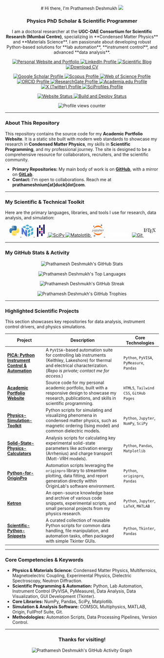 <div id="header" align="center">
  # Hi there, I'm Prathamesh Deshmukh <img src="https://media.giphy.com/media/hvRJCLFzcasrR4ia7z/giphy.gif" width="30px"/>
  
  ### Physics PhD Scholar & Scientific Programmer
  
  <p align="center">
    I am a doctoral researcher at the <b>UGC-DAE Consortium for Scientific Research (Mumbai Centre)</b>, specializing in **Condensed Matter Physics** and **Materials Science**. I am passionate about developing robust Python-based solutions for **lab automation**, **instrument control**, and advanced **data analysis**.
  </p>
  
  <p>
    <a href="https://prathameshdeshmukh.site/" target="_blank">
      <img src="https://img.shields.io/badge/Website-6C93C4?style=for-the-badge&logo=website&logoColor=white" alt="Personal Website and Portfolio"/>
    </a>
    <a href="https://in.linkedin.com/in/prathamesh-k-deshmukh" target="_blank">
      <img src="https://img.shields.io/badge/LinkedIn-0077B5?style=for-the-badge&logo=linkedin&logoColor=white" alt="LinkedIn Profile"/>
    </a>
    <a href="https://prathameshdeshmukh.site/pages/blog.html" target="_blank">
      <img src="https://img.shields.io/badge/Blog-20232A?style=for-the-badge&logo=blogger&logoColor=white" alt="Scientific Blog"/>
    </a>
    <a href="https://prathameshdeshmukh.site/pages/cv.html" target="_blank">
      <img src="https://img.shields.io/badge/Download_CV-F6AD55?style=for-the-badge&logo=read-the-docs&logoColor=white" alt="Download CV"/>
    </a>
  </p>
  <p>
    <a href="https://scholar.google.com/citations?user=DJgzI30AAAAJ&hl=en&oi=ao" target="_blank">
      <img src="https://img.shields.io/badge/Google_Scholar-4285F4?style=for-the-badge&logo=google-scholar&logoColor=white" alt="Google Scholar Profile"/>
    </a>
    <a href="https://www.scopus.com/authid/detail.uri?authorId=59544780300" target="_blank">
      <img src="https://img.shields.io/badge/Scopus-E9711A?style=for-the-badge&logo=scopus&logoColor=white" alt="Scopus Profile"/>
    </a>
    <a href="https://www.webofscience.com/wos/author/record/OFN-9289-2025" target="_blank">
      <img src="https://img.shields.io/badge/Web_of_Science-D4203B?style=for-the-badge&logo=clarivate&logoColor=white" alt="Web of Science Profile"/>
    </a>
    <a href="https://orcid.org/0009-0008-3278-0837" target="_blank">
      <img src="https://img.shields.io/badge/ORCID-A6CE39?style=for-the-badge&logo=orcid&logoColor=white" alt="ORCID Profile"/>
    </a>
    <a href="https://www.researchgate.net/profile/Prathamesh-Deshmukh-6" target="_blank">
      <img src="https://img.shields.io/badge/ResearchGate-00CCBB?style=for-the-badge&logo=researchgate&logoColor=white" alt="ResearchGate Profile"/>
    </a>
    <a href="https://csr.academia.edu/PrathameshDeshmukh" target="_blank">
      <img src="https://img.shields.io/badge/Academia-333333?style=for-the-badge&logo=academia&logoColor=white" alt="Academia.edu Profile"/>
    </a>
    <a href="https://x.com/prathameshnium" target="_blank">
      <img src="https://img.shields.io/badge/X_(Twitter)-000000?style=for-the-badge&logo=x&logoColor=white" alt="X (Twitter) Profile"/>
    </a>
    <a href="https://sciprofiles.com/profile/prathamesh-Deshmukh" target="_blank">
      <img src="https://img.shields.io/badge/SciProfiles-00A599?style=for-the-badge&logo=mdpi&logoColor=white" alt="SciProfiles Profile"/>
    </a>
  </p>

  <p align="center">
    <!-- Website Uptime -->
    <a href="https://prathameshdeshmukh.site/" target="_blank">
      <img src="https://img.shields.io/website?label=prathameshdeshmukh.site&style=for-the-badge&up_message=online&down_message=offline&url=https%3A%2F%2Fprathameshdeshmukh.site%2F" alt="Website Status"/>
    </a>
    <!-- GitHub Actions Build Status -->
    <a href="https://github.com/prathameshnium/Prathamesh_Deshmukh/actions/workflows/deploy.yml" target="_blank">
      <img src="https://img.shields.io/github/actions/workflow/status/prathameshnium/Prathamesh_Deshmukh/deploy.yml?branch=main&style=for-the-badge&logo=githubactions&logoColor=white" alt="Build and Deploy Status"/>
    </a>
  </p>
    
  <p>
    <img src="https://komarev.com/ghpvc/?username=prathameshnium&label=PROFILE+VIEWS&style=for-the-badge&color=brightgreen" alt="Profile views counter" />
  </p>
</div>

---

### About This Repository

This repository contains the source code for my **Academic Portfolio Website**. It is a static site built with modern web standards to showcase my research in **Condensed Matter Physics**, my skills in **Scientific Programming**, and my professional journey. The site is designed to be a comprehensive resource for collaborators, recruiters, and the scientific community.

- **Primary Repositories:** My main body of work is on **[GitHub](https://github.com/prathameshnium)**, with a mirror on **[GitLab](https://gitlab.com/prathameshnium)**.
- **Contact:** I'm open to collaborations. Reach me at **prathameshnium[at]duck[dot]com**.

---

### My Scientific & Technical Toolkit

Here are the primary languages, libraries, and tools I use for research, data analysis, and simulation:

<p align="center">
  <a href="https://www.python.org" target="_blank" rel="noreferrer"> <img src="https://raw.githubusercontent.com/devicons/devicon/master/icons/python/python-original.svg" alt="Python" width="40" height="40"/> </a>
  <a href="https://numpy.org/" target="_blank" rel="noreferrer"> <img src="https://raw.githubusercontent.com/devicons/devicon/master/icons/numpy/numpy-original.svg" alt="NumPy" width="40" height="40"/> </a>
  <a href="https://pandas.pydata.org/" target="_blank" rel="noreferrer"> <img src="https://raw.githubusercontent.com/devicons/devicon/master/icons/pandas/pandas-original.svg" alt="Pandas" width="40" height="40"/> </a>
  <a href="https://scipy.org/" target="_blank" rel="noreferrer"> <img src="https://www.vectorlogo.zone/logos/scipy/scipy-icon.svg" alt="SciPy" width="40" height="40"/> </a>
  <a href="https://matplotlib.org/" target="_blank" rel="noreferrer"> <img src="https://upload.wikimedia.org/wikipedia/commons/thumb/8/84/Matplotlib_icon.svg/2048px-Matplotlib_icon.svg.png" alt="Matplotlib" width="40" height="40"/> </a>
  <a href="https://jupyter.org/" target="_blank" rel="noreferrer"> <img src="https://raw.githubusercontent.com/devicons/devicon/master/icons/jupyter/jupyter-original-wordmark.svg" alt="Jupyter" width="40" height="40"/> </a>
  <a href="https://www.comsol.com/" target="_blank" rel="noreferrer" style="display: inline-block; text-align: center; margin: 0 5px; color: white; text-decoration: none; font-weight: bold; font-size: 1.2em;">COMSOL</a>
  <a href="https://git-scm.com/" target="_blank" rel="noreferrer"> <img src="https://www.vectorlogo.zone/logos/git-scm/git-scm-icon.svg" alt="Git" width="40" height="40"/> </a>
  <a href="https://www.latex-project.org/" target="_blank" rel="noreferrer"> <img src="https://raw.githubusercontent.com/devicons/devicon/master/icons/latex/latex-original.svg" alt="LaTeX" width="40" height="40"/> </a>
</p>

---

### My GitHub Stats & Activity

<p align="center">
  <img align="center" src="https://github-readme-stats.vercel.app/api?username=prathameshnium&show_icons=true&locale=en&theme=tokyonight&hide_border=true&count_private=true" alt="Prathamesh Deshmukh's GitHub Stats" />
</p>
<p align="center">
  <img align="center" src="https://github-readme-stats.vercel.app/api/top-langs?username=prathameshnium&show_icons=true&locale=en&layout=compact&theme=tokyonight&hide_border=true" alt="Prathamesh Deshmukh's Top Languages" />
</p>
<p align="center">
  <img align="center" src="https://github-readme-streak-stats.herokuapp.com/?user=prathameshnium&theme=tokyonight&hide_border=true" alt="Prathamesh Deshmukh's GitHub Streak" />
</p>
<p align="center">
  <img align="center" src="https://github-profile-trophy.vercel.app/?username=prathameshnium&theme=tokyonight&no-frame=true&no-bg=true&margin-w=4" alt="Prathamesh Deshmukh's GitHub Trophies" />
</p>

---

### Highlighted Scientific Projects

This section showcases key repositories for data analysis, instrument control drivers, and physics simulations.

| Project                                                               | Description                                                                                                                                                             | Core Technologies                   |
| --------------------------------------------------------------------- | ----------------------------------------------------------------------------------------------------------------------------------------------------------------------- | ----------------------------------- |
| [**PICA: Python Instrument Control & Automation**](https://prathameshdeshmukh.site/pages/project-pica.html) | A `PyVISA`-based automation suite for controlling lab instruments (Keithley, Lakeshore) for thermal and electrical characterization. (*Repo is private; contact me for access.*) | `Python`, `PyVISA`, `PyMeasure`, `Pandas` |
| [**Academic Portfolio Website**](https://github.com/prathameshnium/Prathamesh_Deshmukh) | Source code for my personal academic portfolio, built with a responsive design to showcase my research, publications, and skills in scientific programming. | `HTML5`, `Tailwind CSS`, `GitHub Pages` |
| [**Physics-Simulation-Toolkit**](https://github.com/prathameshnium/Physics-Simulation-Toolkit) | Python scripts for simulating and visualizing phenomena in condensed matter physics, such as magnetic ordering (Ising model) and common dielectric models. | `Python`, `Jupyter`, `NumPy`, `SciPy`     |
| [**Solid-State-Physics-Calculators**](https://github.com/prathameshnium/Solid-State-Physics-Calculators) | Analysis scripts for calculating key experimental solid-state parameters like activation energy (Arrhenius) and charge transport (Mott-VRH models).    | `Python`, `Pandas`, `Matplotlib`      |
| [**Python-for-OriginPro**](https://github.com/prathameshnium/Python-for-OriginPro) | Automation scripts leveraging the `originpro` library to streamline plotting, data fitting, and report generation directly within OriginLab's software environment.                       | `Python`, `originpro`, `Pandas`       |
| [**Ketron**](https://github.com/prathameshnium/Ketron)                  | An open-source knowledge base and archive of various code snippets, experimental scripts, and small personal projects from my physics research.                       | `Python`, `Jupyter`, `LaTeX`, `MATLAB`  |
| [**Scientific-Python-Snippets**](https://github.com/prathameshnium/Scientific-Python-Snippets) | A curated collection of reusable Python scripts for common data handling, file manipulation, and automation tasks, often packaged with simple Tkinter GUIs.      | `Python`, `Tkinter`, `Pandas`         |

---

### Core Competencies & Keywords
*   **Physics & Materials Science:** Condensed Matter Physics, Multiferroics, Magnetoelectric Coupling, Experimental Physics, Dielectric Spectroscopy, Neutron Diffraction.
*   **Scientific Programming & Automation:** Python, Lab Automation, Instrument Control (PyVISA, PyMeasure), Data Analysis, Data Visualization, GUI Development (Tkinter).
*   **Core Libraries:** NumPy, Pandas, SciPy, Matplotlib.
*   **Simulation & Analysis Software:** COMSOL Multiphysics, MATLAB, Origin, FullProf Suite, Git.
*   **Methodologies:** Automation Scripts, Data Processing Pipelines, Version Control.

---

<div align="center">
  <h3>Thanks for visiting!</h3>
  <img src="https://github-readme-activity-graph.vercel.app/graph?username=prathameshnium&theme=tokyo-night&hide_border=true&hide_title=false&area=true&bg_color=1a1b27&line=6C93C4&point=A6CE39" alt="Prathamesh Deshmukh's GitHub Activity Graph" />
</div>
